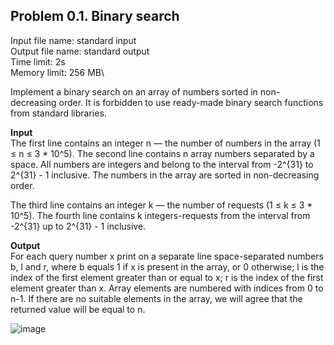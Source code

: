 ## Problem 0.1. Binary search
Input file name: standard input\
Output file name: standard output\
Time limit: 2s\
Memory limit: 256 MB\


Implement a binary search on an array of numbers sorted in non-decreasing order.
It is forbidden to use ready-made binary search functions from standard libraries.

**Input**\
The first line contains an integer n — the number of numbers in the array (1 ≤ n ≤ 3 * 10^5). The second line contains n array numbers separated by a space. All numbers are integers and belong to the interval from -2^{31} to 2^{31} - 1 inclusive. The numbers in the array are sorted in non-decreasing order.

The third line contains an integer k — the number of requests (1 ≤ k ≤ 3 * 10^5). The fourth line contains k integers-requests from the interval from -2^{31} up to 2^{31} - 1 inclusive.

**Output**\
For each query number x print on a separate line space-separated numbers b, l and r, where b equals 1 if x is present in the array, or 0 otherwise; l is the index of the first element greater than or equal to x; r is the index of the first element greater than x. Array elements are numbered with indices from 0 to n-1. If there are no suitable elements in the array, we will agree that the returned value will be equal to n.

![image](https://user-images.githubusercontent.com/60915234/193348804-e4cf14ef-cb69-476e-af01-3fad900ff50e.png)

